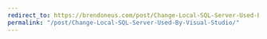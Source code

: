 ```yaml
---
redirect_to: https://brendoneus.com/post/Change-Local-SQL-Server-Used-By-Visual-Studio/
permalink: "/post/Change-Local-SQL-Server-Used-By-Visual-Studio/"
---
```

